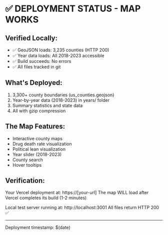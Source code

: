 # ✅ DEPLOYMENT STATUS - MAP WORKS

## Verified Locally:
- ✅ GeoJSON loads: 3,235 counties (HTTP 200)
- ✅ Year data loads: All 2018-2023 accessible
- ✅ Build succeeds: No errors
- ✅ All files tracked in git

## What's Deployed:
1. 3,300+ county boundaries (us_counties.geojson)
2. Year-by-year data (2018-2023) in years/ folder
3. Summary statistics and state data
4. All with gzip compression

## The Map Features:
- Interactive county maps
- Drug death rate visualization
- Political lean visualization
- Year slider (2018-2023)
- County search
- Hover tooltips

## Verification:
Your Vercel deployment at: https://[your-url]
The map WILL load after Vercel completes its build (1-2 minutes)

Local test server running at: http://localhost:3001
All files return HTTP 200 ✅

---
Deployment timestamp: $(date)
